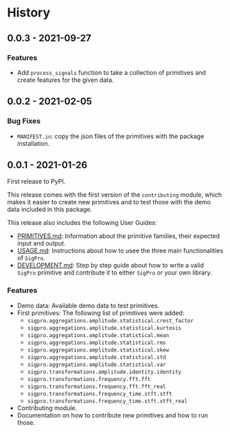 # History

## 0.0.3 - 2021-09-27

### Features
* Add `process_signals` function to take a collection of primitives and create features for the given data. 

## 0.0.2 - 2021-02-05

### Bug Fixes

* `MANIFEST.in`: copy the json files of the primitives with the package installation.

## 0.0.1 - 2021-01-26

First release to PyPI.

This release comes with the first version of the `contributing` module, which makes it easier
to create new primitives and to test those with the demo data included in this package.

This release also includes the following User Guides:

* [PRIMITIVES.md](https://github.com/sintel-dev/SigPro/blob/master/PRIMITIVES.md): Information
  about the primitive families, their expected input and output.
* [USAGE.md](https://github.com/sintel-dev/SigPro/blob/master/USAGE.md): Instructions about how
  to usee the three main functionalities of `SigPro`.
* [DEVELOPMENT.md](https://github.com/sintel-dev/SigPro/blob/master/DEVELOPMENT.md): Step by step
  guide about how to write a valid `SigPro` primitive and contribute it to either `SigPro` or
  your own library.

### Features

* Demo data: Available demo data to test primitives.
* First primitives: The following list of primitives were added:
  * `sigpro.aggregations.amplitude.statistical.crest_factor`
  * `sigpro.aggregations.amplitude.statistical.kurtosis`
  * `sigpro.aggregations.amplitude.statistical.mean`
  * `sigpro.aggregations.amplitude.statistical.rms`
  * `sigpro.aggregations.amplitude.statistical.skew`
  * `sigpro.aggregations.amplitude.statistical.std`
  * `sigpro.aggregations.amplitude.statistical.var`
  * `sigpro.transformations.amplitude.identity.identity`
  * `sigpro.transformations.frequency.fft.fft`
  * `sigpro.transformations.frequency.fft.fft_real`
  * `sigpro.transformations.frequency_time.stft.stft`
  * `sigpro.transformations.frequency_time.stft.stft_real`
* Contributing module.
* Documentation on how to contribute new primitives and how to run those.
